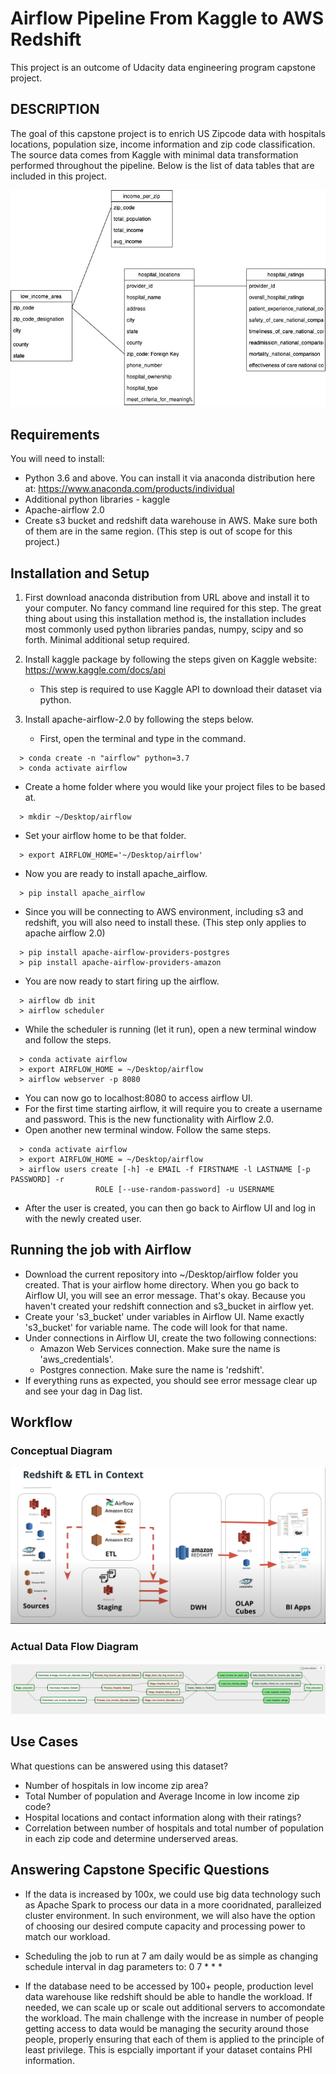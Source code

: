 # Airflow Pipeline From Kaggle to AWS Redshift

This project is an outcome of Udacity data engineering program capstone project. 

## DESCRIPTION ##

The goal of this capstone project is to enrich US Zipcode data with hospitals locations, population size, income information and zip code classification. The source data comes from Kaggle with minimal data transformation performed throughout the pipeline. Below is the list of data tables that are included in this project.

![Image](https://github.com/ZawWin/kaggle-n-redshift/blob/main/images/Zip%20Code%20ERD.jpg)

## Requirements ##
You will need to install:
* Python 3.6 and above. You can install it via anaconda distribution here at: https://www.anaconda.com/products/individual
* Additional python libraries - kaggle
* Apache-airflow 2.0
* Create s3 bucket and redshift data warehouse in AWS. Make sure both of them are in the same region. (This step is out of scope for this project.)

## Installation and Setup ##
1. First download anaconda distribution from URL above and install it to your computer. No fancy command line required for this step. The great thing about using this installation method is, the installation includes most commonly used python libraries pandas, numpy, scipy and so forth. Minimal additional setup required.

2. Install kaggle package by following the steps given on Kaggle website: https://www.kaggle.com/docs/api 
   * This step is required to use Kaggle API to download their dataset via python.
   
3. Install apache-airflow-2.0 by following the steps below.
   * First, open the terminal and type in the command.
  ```
    > conda create -n "airflow" python=3.7
    > conda activate airflow
  ```
  * Create a home folder where you would like your project files to be based at.
  ```
    > mkdir ~/Desktop/airflow
  ```
  * Set your airflow home to be that folder.
  ```
    > export AIRFLOW_HOME='~/Desktop/airflow'
  ```
  * Now you are ready to install apache_airflow.
  ```
    > pip install apache_airflow
  ```
  * Since you will be connecting to AWS environment, including s3 and redshift, you will also need to install these. (This step only applies to apache airflow 2.0)
  ```
    > pip install apache-airflow-providers-postgres
    > pip install apache-airflow-providers-amazon
  ```
  * You are now ready to start firing up the airflow.
  ```
    > airflow db init
    > airflow scheduler
  ```
  * While the scheduler is running (let it run), open a new terminal window and follow the steps.
  ```
    > conda activate airflow
    > export AIRFLOW_HOME = ~/Desktop/airflow
    > airflow webserver -p 8080
  ```
  * You can now go to localhost:8080 to access airflow UI.
  * For the first time starting airflow, it will require you to create a username and password. This is the new functionality with Airflow 2.0.
  * Open another new terminal window. Follow the same steps.
  ```
    > conda activate airflow
    > export AIRFLOW_HOME = ~/Desktop/airflow
    > airflow users create [-h] -e EMAIL -f FIRSTNAME -l LASTNAME [-p PASSWORD] -r
                     ROLE [--use-random-password] -u USERNAME
   ```
   * After the user is created, you can then go back to Airflow UI and log in with the newly created user.
   
## Running the job with Airflow ##
   * Download the current repository into ~/Desktop/airflow folder you created. That is your airflow home directory. When you go back to Airflow UI, you will see an error message. That's okay. Because you haven't created your redshift connection and s3_bucket in airflow yet.
   * Create your 's3_bucket' under variables in Airflow UI. Name exactly 's3_bucket' for variable name. The code will look for that name.
   * Under connections in Airflow UI, create the two following connections:
        * Amazon Web Services connection. Make sure the name is 'aws_credentials'.
        * Postgres connection. Make sure the name is 'redshift'.
   * If everything runs as expected, you should see error message clear up and see your dag in Dag list.
    
    
## Workflow ##

### Conceptual Diagram ###

![Image](https://github.com/ZawWin/kaggle-n-redshift/blob/main/images/Conceptual%20dataflow%20diagram.png)

### Actual Data Flow Diagram ###

![Image](https://github.com/ZawWin/kaggle-n-redshift/blob/main/images/Dataflow%20Diagram.png)

## Use Cases ##

What questions can be answered using this dataset? 

- Number of hospitals in low income zip area?
- Total Number of population and Average Income in low income zip code?
- Hospital locations and contact information along with their ratings?
- Correlation between number of hospitals and total number of population in each zip code and determine underserved areas.  

## Answering Capstone Specific Questions ##

- If the data is increased by 100x, we could use big data technology such as Apache Spark to process our data in a more cooridnated, paralleized cluster environment. In such environment, we will also have the option of choosing our desired compute capacity and processing power to match our workload.

- Scheduling the job to run at 7 am daily would be as simple as changing schedule interval in dag parameters to: 0 7 * * *

- If the database need to be accessed by 100+ people, production level data warehouse like redshift should be able to handle the workload. If needed, we can scale up or scale out additional servers to accomondate the workload. The main challenge with the increase in number of people getting access to data would be managing the security around those people, properly ensuring that each of them is applied to the principle of least privilege. This is espcially important if your dataset contains PHI information.
